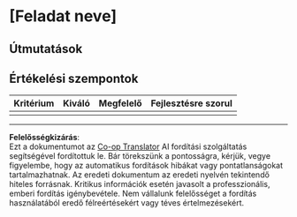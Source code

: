 <!--
CO_OP_TRANSLATOR_METADATA:
{
  "original_hash": "b5f62ec256c7e43e771f0d3b4e1a9130",
  "translation_date": "2025-08-28T04:12:40+00:00",
  "source_file": "lesson-template/assignment.md",
  "language_code": "hu"
}
-->
# [Feladat neve]

## Útmutatások

## Értékelési szempontok

| Kritérium | Kiváló | Megfelelő | Fejlesztésre szorul |
| --------- | ------- | --------- | ------------------- |
|           |         |           |                     |

---

**Felelősségkizárás**:  
Ezt a dokumentumot az [Co-op Translator](https://github.com/Azure/co-op-translator) AI fordítási szolgáltatás segítségével fordítottuk le. Bár törekszünk a pontosságra, kérjük, vegye figyelembe, hogy az automatikus fordítások hibákat vagy pontatlanságokat tartalmazhatnak. Az eredeti dokumentum az eredeti nyelvén tekintendő hiteles forrásnak. Kritikus információk esetén javasolt a professzionális, emberi fordítás igénybevétele. Nem vállalunk felelősséget a fordítás használatából eredő félreértésekért vagy téves értelmezésekért.